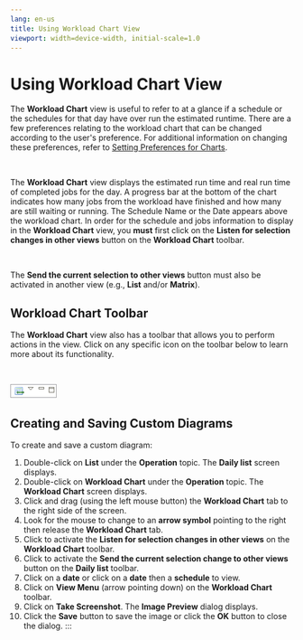 ```yaml
---
lang: en-us
title: Using Workload Chart View
viewport: width=device-width, initial-scale=1.0
---
```


#  Using Workload Chart View

The **Workload Chart** view is useful to refer to at a glance if a
schedule or the schedules for that day have over run the estimated
runtime. There are a few preferences relating to the workload chart that
can be changed according to the user\'s preference. For additional
information on changing these preferences, refer to [Setting Preferences for Charts](Preferences-for-Charts.md).

 

The **Workload Chart** view displays the estimated run time and real run
time of completed jobs for the day. A progress bar at the bottom of the
chart indicates how many jobs from the workload have finished and how
many are still waiting or running. The Schedule Name or the Date appears
above the workload chart. In order for the schedule and jobs information
to display in the **Workload Chart** view, you **must** first click on
the **Listen for selection changes in other views** button on the
**Workload Chart** toolbar.

 

The **Send the current selection to other views** button must also be
activated in another view (e.g., **List** and/or **Matrix**).

## Workload Chart Toolbar

The **Workload Chart** view also has a toolbar that allows you to
perform actions in the view. Click on any specific icon on the toolbar
below to learn more about its functionality.

 

![Workload Chart toolbar](../../../Resources/Images/EM/EMworkloadcharttoolbar.png "Workload Chart toolbar")

## Creating and Saving Custom Diagrams

To create and save a custom diagram:

1.  Double-click on **List** under the **Operation** topic. The **Daily
    list** screen displays.
2.  Double-click on **Workload Chart** under the **Operation** topic.
    The **Workload Chart** screen displays.
3.  Click and drag (using the left mouse button) the **Workload Chart**
    tab to the right side of the screen.
4.  Look for the mouse to change to an **arrow symbol** pointing to the
    right then release the **Workload Chart** tab.
5.  Click to activate the **Listen for selection changes in other
    views** on the **Workload Chart** toolbar.
6.  Click to activate the **Send the current selection change to other
    views** button on the **Daily list** toolbar.
7.  Click on a **date** or click on a **date** then a **schedule** to
    view.
8.  Click on **View Menu** (arrow pointing down) on the **Workload
    Chart** toolbar.
9.  Click on **Take Screenshot**. The **Image Preview** dialog displays.
10. Click the **Save** button to save the image or click the **OK**
    button to close the dialog.
:::

 

